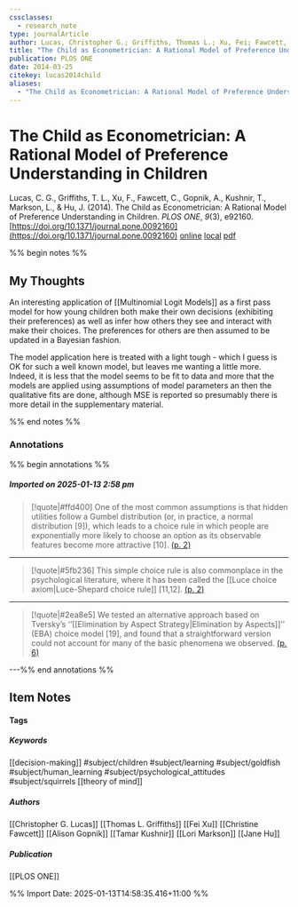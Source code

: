 ```yaml
---
cssclasses:
  - research_note
type: journalArticle
author: Lucas, Christopher G.; Griffiths, Thomas L.; Xu, Fei; Fawcett, Christine; Gopnik, Alison; Kushnir, Tamar; Markson, Lori; Hu, Jane
title: "The Child as Econometrician: A Rational Model of Preference Understanding in Children"
publication: PLOS ONE
date: 2014-03-25
citekey: lucas2014child
aliases:
  - "The Child as Econometrician: A Rational Model of Preference Understanding in Children"
---
```


# The Child as Econometrician: A Rational Model of Preference Understanding in Children

Lucas, C. G., Griffiths, T. L., Xu, F., Fawcett, C., Gopnik, A., Kushnir, T., Markson, L., & Hu, J. (2014). The Child as Econometrician: A Rational Model of Preference Understanding in Children. _PLOS ONE_, _9_(3), e92160. [https://doi.org/10.1371/journal.pone.0092160](https://doi.org/10.1371/journal.pone.0092160)
[online](http://zotero.org/users/7162438/items/PTTAVYBI) [local](zotero://select/library/items/PTTAVYBI) [pdf](file:///home/gjc216/Zotero/storage/VA3K7PWS/Lucas%20et%20al.%20-%202014%20-%20The%20Child%20as%20Econometrician%20A%20Rational%20Model%20of%20P.pdf)
 

 
%% begin notes %%

## My Thoughts

An interesting application of [[Multinomial Logit Models]] as a first pass model for how young children both make their own decisions (exhibiting their preferences) as well as infer how others they see and interact with make their choices. The preferences for others are then assumed to be updated in a Bayesian fashion.

The model application here is treated with a light tough - which I guess is OK for such a well known model, but leaves me wanting a little more. Indeed, it is less that the model seems to be fit to data and more that the models are applied using assumptions of model parameters an then the qualitative fits are done, although MSE is reported so presumably there is more detail in the supplementary material.

%% end notes %%

### Annotations

%% begin annotations %%

##### Imported on 2025-01-13 2:58 pm
>[!quote|#ffd400]
>One of the most common assumptions is that hidden utilities follow a Gumbel distribution (or, in practice, a normal distribution [9]), which leads to a choice rule in which people are exponentially more likely to choose an option as its observable features become more attractive [10]. [(p. 2)](zotero://open-pdf/library/items/VA3K7PWS?page=2&annotation=E8FRIH8W)

---
>[!quote|#5fb236]
>This simple choice rule is also commonplace in the psychological literature, where it has been called the [[Luce choice axiom|Luce-Shepard choice rule]] [11,12]. [(p. 2)](zotero://open-pdf/library/items/VA3K7PWS?page=2&annotation=QZDZ7XUJ)

---
>[!quote|#2ea8e5]
>We tested an alternative approach based on Tversky’s ‘‘[[Elimination by Aspect Strategy|Elimination by Aspects]]’’ (EBA) choice model [19], and found that a straightforward version could not account for many of the basic phenomena we observed. [(p. 6)](zotero://open-pdf/library/items/VA3K7PWS?page=6&annotation=6URZRJWG)

---%% end annotations %%

## Item Notes

#### Tags

##### Keywords

[[decision-making]] #subject/children #subject/learning #subject/goldfish #subject/human_learning #subject/psychological_attitudes #subject/squirrels [[theory of mind]]

##### Authors

[[Christopher G. Lucas]] [[Thomas L. Griffiths]] [[Fei Xu]] [[Christine Fawcett]] [[Alison Gopnik]] [[Tamar Kushnir]] [[Lori Markson]] [[Jane Hu]]

##### Publication

[[PLOS ONE]]


%% Import Date: 2025-01-13T14:58:35.416+11:00 %%
